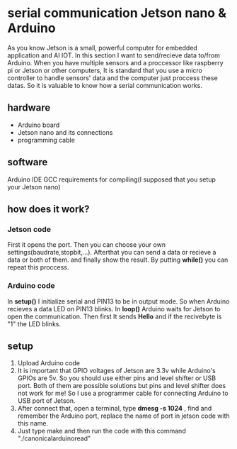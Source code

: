 # serial communication Jetson nano & Arduino
As you know Jetson is a small, powerful computer for embedded application and AI IOT. In this section I want to send/recieve data to/from Arduino. When you have multiple sensors and a proccessor like raspberry pi or Jetson or other computers, It is standard that you use a micro controller to handle sensors' data and the computer just proccess these datas. So it is valuable to know how a serial communication works.
## hardware
- Arduino board
- Jetson nano and its connections
- programming cable

## software
Arduino IDE
GCC requirements for compiling(I supposed that you setup your Jetson nano)

## how does it work?

### Jetson code
First it opens the port. Then you can choose your own settings(baudrate,stopbit,...). Afterthat you can send a data or recieve a data or both of them. and finally show the result. By putting **while()** you can repeat this proccess.
### Arduino code
In **setup()** I initialize serial and PIN13 to be in output mode. So when Arduino recieves a data LED on PIN13 blinks. In **loop()** Arduino waits for Jetson to open the communication. Then first It sends **Hello** and if the recivebyte is "1" the LED blinks.
## setup
1. Upload Arduino code
2. It is important that GPIO voltages of Jetson are 3.3v while Arduino's GPIOs are 5v. So you should use either pins and level shifter or USB port. Both of them are possible solutions but pins and level shifter does not work for me! So I use a programmer cable for connecting Arduino to USB port of Jetson.
3. After connect that, open a terminal, type **dmesg -s 1024** , find and remember the Arduino port, replace the name of port in jetson code with this name.
4. Just type make and then run the code with this command "./canonicalarduinoread"
